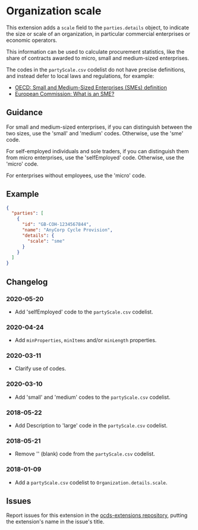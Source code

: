 # Organization scale

This extension adds a `scale` field to the `parties.details` object, to indicate the size or scale of an organization, in particular commercial enterprises or economic operators.

This information can be used to calculate procurement statistics, like the share of contracts awarded to micro, small and medium-sized enterprises.

The codes in the `partyScale.csv` codelist do not have precise definitions, and instead defer to local laws and regulations, for example:

- [OECD: Small and Medium-Sized Enterprises (SMEs) definition](https://stats.oecd.org/glossary/detail.asp?ID=3123)
- [European Commission: What is an SME?](https://ec.europa.eu/growth/smes/business-friendly-environment/sme-definition_en)

## Guidance

For small and medium-sized enterprises, if you can distinguish between the two sizes, use the 'small' and 'medium' codes. Otherwise, use the 'sme' code.

For self-employed individuals and sole traders, if you can distinguish them from micro enterprises, use the 'selfEmployed' code. Otherwise, use the 'micro' code.

For enterprises without employees, use the 'micro' code.

## Example

```json
{
  "parties": [
    {
      "id": "GB-COH-1234567844",
      "name": "AnyCorp Cycle Provision",
      "details": {
        "scale": "sme"
      }
    }
  ]
}
```

## Changelog

### 2020-05-20

- Add 'selfEmployed' code to the `partyScale.csv` codelist.

### 2020-04-24

- Add `minProperties`, `minItems` and/or `minLength` properties.

### 2020-03-11

- Clarify use of codes.

### 2020-03-10

- Add 'small' and 'medium' codes to the `partyScale.csv` codelist.

### 2018-05-22

- Add Description to 'large' code in the `partyScale.csv` codelist.

### 2018-05-21

- Remove '' (blank) code from the `partyScale.csv` codelist.

### 2018-01-09

- Add a `partyScale.csv` codelist to `Organization.details.scale`.

## Issues

Report issues for this extension in the [ocds-extensions repository](https://github.com/open-contracting/ocds-extensions/issues), putting the extension's name in the issue's title.
